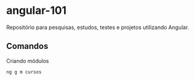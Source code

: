 # angular-101
Repositório para pesquisas, estudos, testes e projetos utilizando Angular.

## Comandos

Criando módulos
```
ng g m cursos
```
